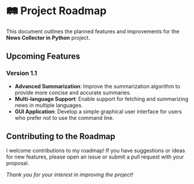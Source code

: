 # 🛤️ Project Roadmap

This document outlines the planned features and improvements for the **News Collector in Python** project. 

## Upcoming Features

### Version 1.1

- **Advanced Summarization**: Improve the summarization algorithm to provide more concise and accurate summaries.
- **Multi-language Support**: Enable support for fetching and summarizing news in multiple languages.
- **GUI Application**: Develop a simple graphical user interface for users who prefer not to use the command line.

## Contributing to the Roadmap

I welcome contributions to my roadmap! If you have suggestions or ideas for new features, please open an issue or submit a pull request with your proposal.

*Thank you for your interest in improving the project!*
